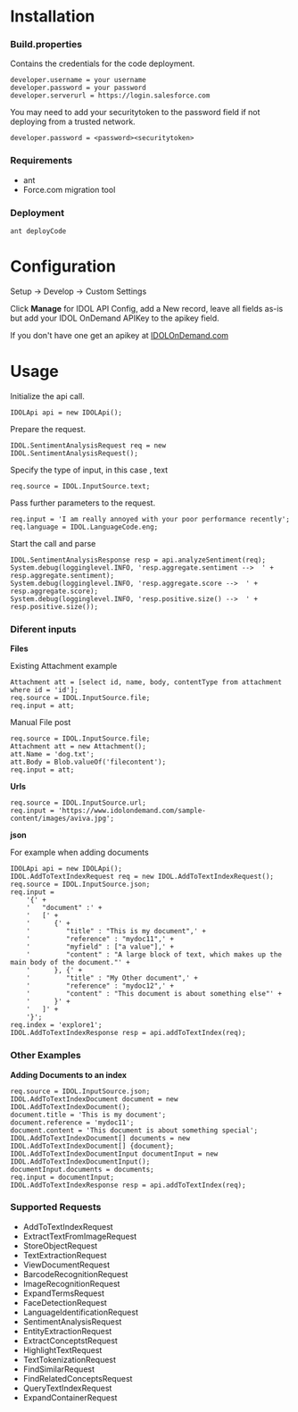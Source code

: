 # Installation

### Build.properties

Contains the credentials for the code deployment.

```
developer.username = your username
developer.password = your password
developer.serverurl = https://login.salesforce.com
```

You may need to add your securitytoken to the password field if not deploying from a trusted network.

```
developer.password = <password><securitytoken>
```

### Requirements

* ant
* Force.com migration tool

### Deployment

```
ant deployCode
```

# Configuration

Setup -> Develop -> Custom Settings

Click **Manage** for IDOL API Config, add a New record, leave all fields as-is but add your IDOL OnDemand APIKey to the apikey field.

If you don't have one get an apikey at [IDOLOnDemand.com](http://idolondemand.com)

# Usage

Initialize the api call.
```
IDOLApi api = new IDOLApi();
```

Prepare the request.
```
IDOL.SentimentAnalysisRequest req = new IDOL.SentimentAnalysisRequest();
```

Specify the type of input, in this case , text

```
req.source = IDOL.InputSource.text;
```

Pass further parameters to the request.
```
req.input = 'I am really annoyed with your poor performance recently';
req.language = IDOL.LanguageCode.eng;
```

Start the call and parse

```
IDOL.SentimentAnalysisResponse resp = api.analyzeSentiment(req);
System.debug(logginglevel.INFO, 'resp.aggregate.sentiment -->  ' + resp.aggregate.sentiment);
System.debug(logginglevel.INFO, 'resp.aggregate.score -->  ' + resp.aggregate.score);
System.debug(logginglevel.INFO, 'resp.positive.size() -->  ' + resp.positive.size());
```

### Diferent inputs

**Files**

Existing Attachment example 

```
Attachment att = [select id, name, body, contentType from attachment where id = 'id'];
req.source = IDOL.InputSource.file;
req.input = att;
```

Manual File post

```
req.source = IDOL.InputSource.file;
Attachment att = new Attachment();
att.Name = 'dog.txt';
att.Body = Blob.valueOf('filecontent');
req.input = att;
```


**Urls**

```
req.source = IDOL.InputSource.url;
req.input = 'https://www.idolondemand.com/sample-content/images/aviva.jpg';
```

**json** 

For example when adding documents

```
IDOLApi api = new IDOLApi();
IDOL.AddToTextIndexRequest req = new IDOL.AddToTextIndexRequest();
req.source = IDOL.InputSource.json;
req.input =
    '{' +
    '   "document" :' +
    '   [' +
    '      {' +
    '         "title" : "This is my document",' +
    '         "reference" : "mydoc11",' +
    '         "myfield" : ["a value"],' +
    '         "content" : "A large block of text, which makes up the main body of the document."' +
    '      }, {' +
    '         "title" : "My Other document",' +
    '         "reference" : "mydoc12",' +
    '         "content" : "This document is about something else"' +
    '      }' +
    '   ]' +
    '}';
req.index = 'explore1';
IDOL.AddToTextIndexResponse resp = api.addToTextIndex(req);
```

### Other Examples

**Adding Documents to an index**

```
req.source = IDOL.InputSource.json;
IDOL.AddToTextIndexDocument document = new IDOL.AddToTextIndexDocument();
document.title = 'This is my document';
document.reference = 'mydoc11';
document.content = 'This document is about something special';
IDOL.AddToTextIndexDocument[] documents = new IDOL.AddToTextIndexDocument[] {document};
IDOL.AddToTextIndexDocumentInput documentInput = new IDOL.AddToTextIndexDocumentInput();
documentInput.documents = documents;
req.input = documentInput;
IDOL.AddToTextIndexResponse resp = api.addToTextIndex(req);

```

### Supported Requests

* AddToTextIndexRequest
* ExtractTextFromImageRequest
* StoreObjectRequest
* TextExtractionRequest
* ViewDocumentRequest
* BarcodeRecognitionRequest
* ImageRecognitionRequest
* ExpandTermsRequest
* FaceDetectionRequest
* LanguageIdentificationRequest
* SentimentAnalysisRequest
* EntityExtractionRequest
* ExtractConceptstRequest
* HighlightTextRequest
* TextTokenizationRequest
* FindSimilarRequest
* FindRelatedConceptsRequest
* QueryTextIndexRequest
* ExpandContainerRequest